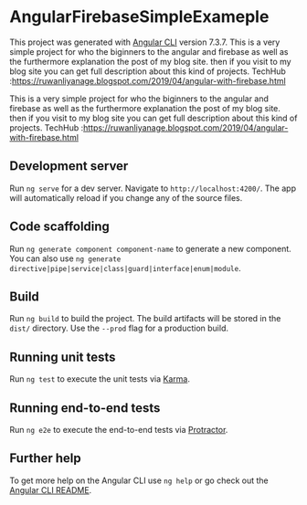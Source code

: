# AngularFirebaseSimpleExameple

This project was generated with [Angular CLI](https://github.com/angular/angular-cli) version 7.3.7.
This is a very simple project for who the biginners to the angular and firebase as well as the furthermore explanation the post of my blog site. then if you visit to my blog site you can get full description about this kind of projects.
TechHub :https://ruwanliyanage.blogspot.com/2019/04/angular-with-firebase.html

This is a very simple project for who the biginners to the angular and firebase as well as the furthermore explanation the post of my blog site. then if you visit to my blog site you can get full description about this kind of projects.
TechHub :https://ruwanliyanage.blogspot.com/2019/04/angular-with-firebase.html


## Development server

Run `ng serve` for a dev server. Navigate to `http://localhost:4200/`. The app will automatically reload if you change any of the source files.

## Code scaffolding

Run `ng generate component component-name` to generate a new component. You can also use `ng generate directive|pipe|service|class|guard|interface|enum|module`.

## Build

Run `ng build` to build the project. The build artifacts will be stored in the `dist/` directory. Use the `--prod` flag for a production build.

## Running unit tests

Run `ng test` to execute the unit tests via [Karma](https://karma-runner.github.io).

## Running end-to-end tests

Run `ng e2e` to execute the end-to-end tests via [Protractor](http://www.protractortest.org/).

## Further help

To get more help on the Angular CLI use `ng help` or go check out the [Angular CLI README](https://github.com/angular/angular-cli/blob/master/README.md).
